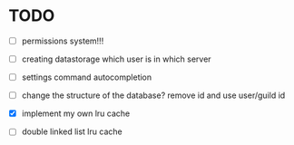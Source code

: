 # TODO
- [ ]  permissions system!!!
- [ ]  creating datastorage which user is in which server
- [ ]  settings command autocompletion
- [ ]  change the structure of the database? remove id and use user/guild id
- [x]  implement my own lru cache
- [ ]  double linked list lru cache
 